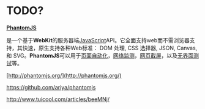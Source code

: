 # TODO?

[**PhantomJS**](http://phantomjs.org/)

是一个基于**WebKit**的服务器端[JavaScript](http://www.woiweb.net/tag/javascript)API。它全面支持web而不需浏览器支持，其快速，原生支持各种Web标准： DOM 处理, CSS 选择器, JSON, Canvas, 和 SVG。**PhantomJS**可以用于[页面自动化](https://github.com/ariya/phantomjs/wiki/Page-Automation)，[网络监测](https://github.com/ariya/phantomjs/wiki/Network-Monitoring)，[网页截屏](https://github.com/ariya/phantomjs/wiki/Screen-Capture)，以及[无界面测试](https://github.com/ariya/phantomjs/wiki/Headless-Testing)等。



[http://phantomjs.org/](http://phantomjs.org/)

https://github.com/ariya/phantomjs



http://www.tuicool.com/articles/beeMNj/

